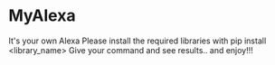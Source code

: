 # MyAlexa
It's your own Alexa
Please install the required libraries with pip install <library_name>
Give your command and see results.. and enjoy!!!
